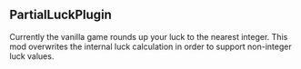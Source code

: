 ## PartialLuckPlugin
Currently the vanilla game rounds up your luck to the nearest integer. This mod overwrites the internal luck calculation in order to support non-integer luck values.
